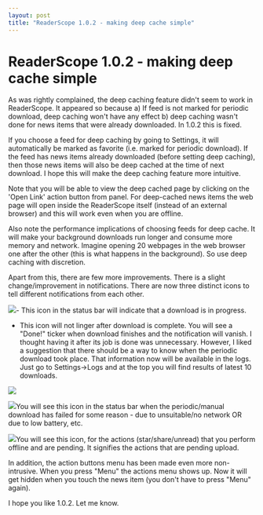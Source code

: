 ```yaml
---
layout: post
title: "ReaderScope 1.0.2 - making deep cache simple"
---
```

ReaderScope 1.0.2 - making deep cache simple
===
As was rightly complained, the deep caching feature didn't seem to work in ReaderScope. It appeared so because a) If feed is not marked for periodic download, deep caching won't have any effect b) deep caching wasn't done for news items that were already downloaded. In 1.0.2 this is fixed. 

  
If you choose a feed for deep caching by going to Settings, it will automatically be marked as favorite (i.e. marked for periodic download). If the feed has news items already downloaded (before setting deep caching), then those news items will also be deep cached at the time of next download. I hope this will make the deep caching feature more intuitive. 

  
Note that you will be able to view the deep cached page by clicking on the 'Open Link' action button from panel. For deep-cached news items the web page will open inside the ReaderScope itself (instead of an external browser) and this will work even when you are offline.

  
Also note the performance implications of choosing feeds for deep cache. It will make your background downloads run longer and consume more memory and network. Imagine opening 20 webpages in the web browser one after the other (this is what happens in the background). So use deep caching with discretion. 

  
Apart from this, there are few more improvements. There is a slight change/improvement in notifications. There are now three distinct icons to tell different notifications from each other.

  
[![](http://1.bp.blogspot.com/_W6UcJjyXr24/SqU7n64mQhI/AAAAAAAADXs/yitcc5uBxkk/s400/icondload.png)][0]- This icon in the status bar will indicate that a download is in progress.

- This icon will not linger after download is complete. You will see a "Done!" ticker when download finishes and the notification will vanish. I thought having it after its job is done was unnecessary. However, I liked a suggestion that there should be a way to know when the periodic download took place. That information now will be available in the logs. Just go to Settings-\>Logs and at the top you will find results of latest 10 downloads.

  
[![](http://4.bp.blogspot.com/_W6UcJjyXr24/SqU9wVmjhPI/AAAAAAAADYE/KiZEW_5txTI/s400/download-log.png)][1]

[![](http://2.bp.blogspot.com/_W6UcJjyXr24/SqU7orMAUzI/AAAAAAAADX8/Nw_gPvh-OxM/s400/icondloaderr.png)][2]You will see this icon in the status bar when the periodic/manual download has failed for some reason - due to unsuitable/no network OR due to low battery, etc.  

[![](http://4.bp.blogspot.com/_W6UcJjyXr24/SqU7oCA8_lI/AAAAAAAADX0/fAGpNUBp8XM/s400/iconupload.png)][3]You will see this icon, for the actions (star/share/unread) that you perform offline and are pending. It signifies the actions that are pending upload.  

In addition, the action buttons menu has been made even more non-intrusive. When you press "Menu" the actions menu shows up. Now it will get hidden when you touch the news item (you don't have to press "Menu" again).

  
I hope you like 1.0.2\. Let me know.

[0]: http://1.bp.blogspot.com/_W6UcJjyXr24/SqU7n64mQhI/AAAAAAAADXs/yitcc5uBxkk/s1600-h/icondload.png
[1]: http://4.bp.blogspot.com/_W6UcJjyXr24/SqU9wVmjhPI/AAAAAAAADYE/KiZEW_5txTI/s1600-h/download-log.png
[2]: http://2.bp.blogspot.com/_W6UcJjyXr24/SqU7orMAUzI/AAAAAAAADX8/Nw_gPvh-OxM/s1600-h/icondloaderr.png
[3]: http://4.bp.blogspot.com/_W6UcJjyXr24/SqU7oCA8_lI/AAAAAAAADX0/fAGpNUBp8XM/s1600-h/iconupload.png
